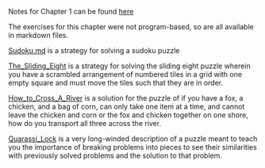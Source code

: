 Notes for Chapter 1 can be found [here](./Chapter_1_Notes.md)

The exercises for this chapter were not program-based, so are all available in markdown files.

[Sudoku.md](./Sudoku.md) is a strategy for solving a sudoku puzzle

[The_Sliding_Eight](./The_Sliding_Eight.md) is a strategy for solving the sliding eight puzzle wherein you have a scrambled arrangement of numbered tiles in a grid with one empty square and must move the tiles such that they are in order.

[How_to_Cross_A_River](./How_to_Cross_A_River.md) is a solution for the puzzle of if you have a fox, a chicken, and a bag of corn, can only take one item at a time, and cannot leave the chicken and corn or the fox and chicken together on one shore, how do you transport all three across the river.

[Quarassi_Lock](./Quarrassi_Lock.md) is a very long-winded description of a puzzle meant to teach you the importance of breaking problems into pieces to see their similarities with previously solved problems and the solution to that problem.
